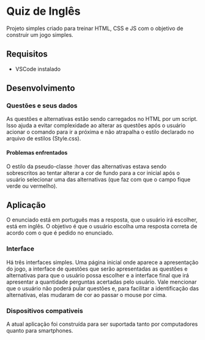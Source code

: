 # Quiz de Inglês

Projeto simples criado para treinar HTML, CSS e JS com o objetivo de construir um jogo simples.

## Requisitos
* VSCode instalado

## Desenvolvimento

### Questões e seus dados

As questões e alternativas estão sendo carregados no HTML por um script. Isso ajuda a evitar complexidade ao alterar as questões após o usuário acionar o comando para ir a próxima e não atrapalha o estilo declarado no arquivo de estilos (Style.css).

#### Problemas enfrentados

O estilo da pseudo-classe :hover das alternativas estava sendo sobrescritos ao tentar alterar a cor de fundo para a cor inicial após o usuário selecionar uma das alternativas (que faz com que o campo fique verde ou vermelho).

## Aplicação

O enunciado está em português mas a resposta, que o usuário irá escolher, está em inglês. O objetivo é que o usuário escolha uma resposta correta de acordo com o que é pedido no enunciado.

### Interface

Há três interfaces simples. Uma página inicial onde aparece a apresentação do jogo, a interface de questões que serão apresentadas as questões e alternativas para que o usuário possa escolher e a interface final que irá apresentar a quantidade perguntas acertadas pelo usuário. Vale mencionar que o usuário não poderá pular questões e, para facilitar a identificação das alternativas, elas mudaram de cor ao passar o mouse por cima.

### Dispositivos compativeis

A atual aplicação foi construída para ser suportada tanto por computadores quanto para smartphones.